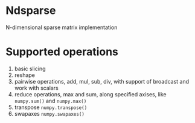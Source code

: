 Ndsparse
========

N-dimensional sparse matrix implementation

Supported operations
=======
1. basic slicing
2. reshape
3. pairwise operations, add, mul, sub, div, with support of broadcast and work with scalars
4. reduce operations, max and sum, along specified axises, like `numpy.sum()` and `numpy.max()`
5. transpose `numpy.transpose()`
6. swapaxes `numpy.swapaxes()`
